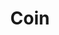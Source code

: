 ---
path: /projects/coin
title: Coin
tech: [react, typescript]
description: Web-based financial management.
---